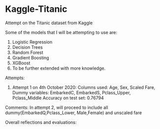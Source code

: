 # Kaggle-Titanic
Attempt on the Titanic dataset from Kaggle


Some of the models that I will be attempting to use are:

1) Logistic Regression
2) Decision Trees
3) Random Forest
4) Gradient Boosting
5) XGBoost
6) To be further extended with more knowledge.

Attempts:

1) Attempt 1 on 4th October 2020:
Columns used: Age, Sex, Scaled Fare, Dummy variables: EmbarkedC, EmbarkedS, Pclass_Upper, Pclass_Middle
Accuracy on test set: 0.76794

Comments:
In attempt 2, will proceed to include all dummy(EmbarkedQ,Pclass_Lower, Male,Female) and unscaled fare



Overall reflections and evaluations:

